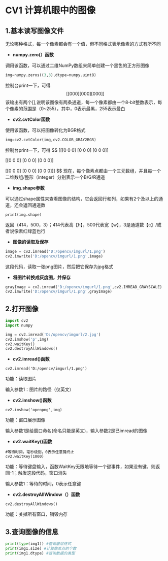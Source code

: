 # CV1 计算机眼中的图像



## 1.基本读写图像文件

无论哪种格式，每一个像素都会有一个值，但不同格式表示像素的方式有所不同

- **numpy.zero(）函数**

调用该函数，可以通过二维NumPy数组来简单创建一个黑色的正方形图像

```python
img=numpy.zeros((3,3),dtype=numpy.uint8)
```

控制台print一下，可得
$$
[[0 0 0]
 [0 0 0]
 [0 0 0]]
$$
该输出有两个[],说明该图像有两条通道，每一个像素都由一个8-bit整数表示，每个像素的范围是（0~255），其中，0表示最黑，255表示最白



- **cv2.cvtColor函数**

使用该函数，可以把图像转化为BGR格式

```python
img=cv2.cvtColor(img,cv2.COLOR_GRAY2BGR)
```

控制台print一下，可得
$$
[[[0 0 0]
  [0 0 0]
  [0 0 0]]

 [[0 0 0]
  [0 0 0]
  [0 0 0]]

 [[0 0 0]
  [0 0 0]
  [0 0 0]]]
$$
现在，每个像素点都由一个三元数组，并且每一个二维数组/整形（integer）分别表示一个B/G/R通道



- **img.shape参数**

可以通过shape属性来查看图像的结构，它会返回行和列，如果有2个及以上的通道，还会返回通道数

```pY
print(img.shape)
```

返回（414，500，3）；414代表高【h】，500代表宽【w】，3是通道数【c】/或者说像素红绿蓝也行



- **图像的读取及保存**

```python
image = cv2.imread('D:/opencv/imgurl/1.png')
cv2.imwrite('D:/opencv/imgurl/1.png',image)
```

这段代码，读取一张png图片，然后把它保存为jpg格式



- **将图片转换成灰度图，并保存**

```python
grayImage = cv2.imread('D:/opencv/imgurl/1.png',cv2.IMREAD_GRAYSCALE)
cv2.imwrite('D:/opencv/imgurl/1.png',grayImage)
```



## 2.打开图像

```python
import cv2
import numpy

img = cv2.imread('D:/opencv/imgurl/2.jpg')
cv2.imshow('p',img)
cv2.waitKey()
cv2.destroyAllWindows()
```



- **cv2.imread()函数**

```
cv2.imread('D:/opencv/imgurl/1.png')
```

功能：读取图片

输入参数1：图片的路径（仅英文）



- **cv2.imshow()函数**

```
cv2.imshow('openpng',img)
```

功能：窗口展示图像

输入参数1是给窗口命名(命名只能是英文)，输入参数2是已imread的图像



- **cv2.waitKey()函数**

```
#等待时间，毫秒级别，0表示任意键终止
cv2.waitKey(1000)
```

功能：等待键盘输入，函数WaitKey无限地等待一个键事件，如果没有键，则返回-1；触发这段代码，窗口消失

输入参数1：等待的时间，0表示任意键



- **cv2.destroyAllWindow（）函数**

```
cv2.destroyAllWindows()
```

功能：关掉所有窗口，销毁内存



## 3.查询图像的信息

```python
print(type(img1)) #查询底层格式
print(img1.size) #计算像素点的个数
print(img1.dtype) #查询数据的类型
```







